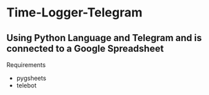 # Time-Logger-Telegram
## Using Python Language and Telegram and is connected to a Google Spreadsheet

Requirements
- pygsheets
- telebot
